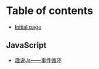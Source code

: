 # Table of contents

* [Initial page](README.md)

## JavaScript

* [趣说Js——事件循环](javascript/qu-shuo-js-shi-jian-xun-huan.md)

